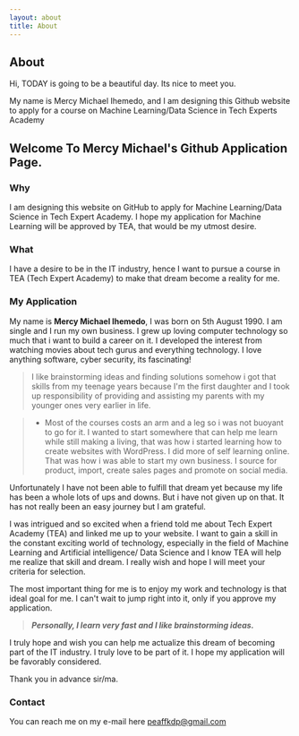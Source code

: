 ```yaml
---
layout: about
title: About
---
```


## About

Hi, TODAY is going to be a beautiful day. Its nice to meet you. 

My name is Mercy Michael Ihemedo, and I am designing this Github website to apply for a course on Machine Learning/Data Science in Tech Experts Academy

## Welcome To Mercy Michael's Github Application Page.

### Why 

I am designing this website on GitHub to apply for Machine Learning/Data Science in Tech Expert Academy. I hope my application for Machine Learning will be approved by TEA, that would be my utmost desire.

### What

I have a desire to be in the IT industry, hence I want to pursue a course in TEA (Tech Expert Academy) to make that dream become a reality for me.

### My Application

My name is **Mercy Michael Ihemedo**, I was born on 5th August 1990. I am single and I run my own business. I grew up loving computer technology so much that i want to build a career on it. I developed the interest from watching movies about tech gurus and everything technology. I love anything software, cyber security, its fascinating!

> I like brainstorming ideas and finding solutions somehow i got that skills from my teenage years because I'm the first daughter and I took up responsibility of providing and assisting my parents with my younger ones very earlier in life.

> - Most of the courses costs an arm and a leg so i was not buoyant to go for it. I wanted to start somewhere that can help me learn while still making a living, that was how i started learning how to create websites with WordPress. I did more of self learning online. That was how i was able to start my own business. I source for product, import, create sales pages and promote on social media.

Unfortunately I have not been able to fulfill that dream yet because my life has been a whole lots of ups and downs. But i have not given up on that. It has not really been an easy journey but I am grateful.

I was intrigued and so excited when a friend told me about Tech Expert Academy (TEA) and linked me up to your website. I want to gain a skill in the constant exciting world of technology, especially in the field of Machine Learning and Artificial intelligence/ Data Science and I know TEA will help me realize that skill and dream. I really wish and hope I will meet your criteria for selection. 

The most important thing for me is to enjoy my work and technology is that ideal goal for me. I can't wait to jump right into it, only if you approve my application.

> ***Personally, I learn very fast and I like brainstorming ideas.***

I truly hope and wish you can help me actualize this dream of becoming part of the IT industry. I truly love to be part of it. I hope my application will be favorably considered.

Thank you in advance sir/ma.

### Contact

You can reach me on my e-mail here <peaffkdp@gmail.com>

